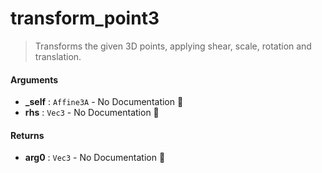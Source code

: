 # transform\_point3

>  Transforms the given 3D points, applying shear, scale, rotation and translation.

#### Arguments

- **\_self** : `Affine3A` \- No Documentation 🚧
- **rhs** : `Vec3` \- No Documentation 🚧

#### Returns

- **arg0** : `Vec3` \- No Documentation 🚧